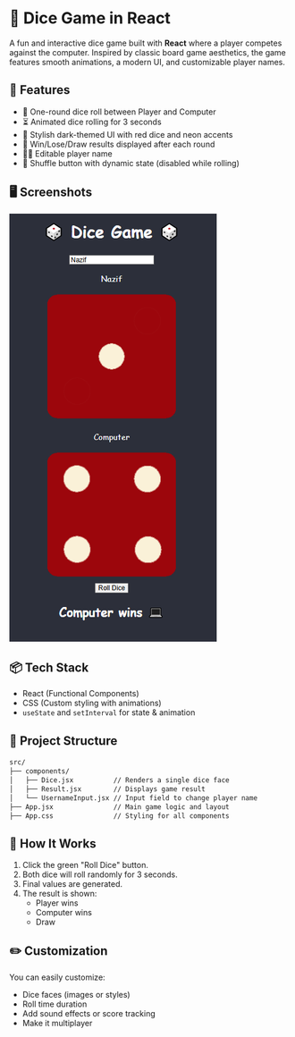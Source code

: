# 🎲 Dice Game in React

A fun and interactive dice game built with **React** where a player competes against the computer. Inspired by classic board game aesthetics, the game features smooth animations, a modern UI, and customizable player names.

## 🚀 Features

- 🎯 One-round dice roll between Player and Computer
- ⏳ Animated dice rolling for 3 seconds
- 🎨 Stylish dark-themed UI with red dice and neon accents
- 🤝 Win/Lose/Draw results displayed after each round
- 🧑‍💻 Editable player name
- 🔁 Shuffle button with dynamic state (disabled while rolling)

## 🖥️ Screenshots

![alt text](public/dice-preview.png)

## 📦 Tech Stack

- React (Functional Components)
- CSS (Custom styling with animations)
- `useState` and `setInterval` for state & animation

## 📁 Project Structure

```
src/
├── components/
│   ├── Dice.jsx          // Renders a single dice face
│   ├── Result.jsx        // Displays game result
│   └── UsernameInput.jsx // Input field to change player name
├── App.jsx               // Main game logic and layout
├── App.css               // Styling for all components

```

## 🧠 How It Works

1. Click the green "Roll Dice" button.
2. Both dice will roll randomly for 3 seconds.
3. Final values are generated.
4. The result is shown:
   - Player wins
   - Computer wins
   - Draw

## ✏️ Customization

You can easily customize:

- Dice faces (images or styles)
- Roll time duration
- Add sound effects or score tracking
- Make it multiplayer
